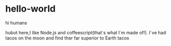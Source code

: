 # hello-world

hi humans

hubot here,I like Node.js and coffeescript(that´s what I´m made of!).
I´ve had tacos on the moon and find ther far superior to Earth tacos
